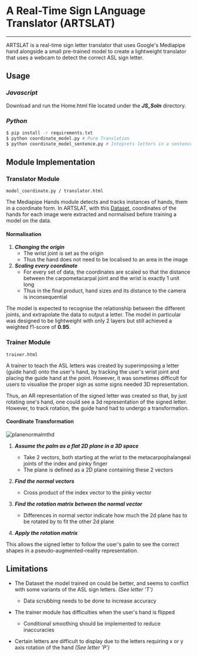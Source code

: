 A Real-Time Sign LAnguage Translator (ARTSLAT)
===
---

ARTSLAT is a real-time sign letter translator that uses Google's Mediapipe hand alongside a small pre-trained model to 
create a lightweight translator that uses a webcam to detect the correct ASL sign letter.

## **Usage**

### _Javascript_

Download and run the Home.html file located under the **_JS_Soln_** directory.

### _Python_
``` bash
$ pip install -r requirements.txt
$ python coordinate_model.py # Pure Translation
$ python coordinate_model_sentence.py # Inteprets letters in a sentence
```


## **Module Implementation**

### **Translator Module**
```model_coordinate.py / translator.html```

The Mediapipe Hands module detects and tracks instances of hands, them in a coordinate form. In ARTSLAT, with this 
[Dataset](https://www.kaggle.com/grassknoted/asl-alphabet), coordinates of the hands for each image were extracted and normalised before training a model on the data.

#### Normalisation
1. **_Changing the origin_**
    * The wrist joint is set as the origin
    * Thus the hand does not need to be localised to an area in the image
2. **_Scaling every coordinate_**
    * For every set of data, the coordinates are scaled so that the distance between the
    carpometacarpal joint and the wrist is exactly 1 unit long
    * Thus in the final product, hand sizes and its distance to the camera is inconsequential
    

The model is expected to recognise the relationship between the different joints, and extrapolate the data to output a letter. The model in particular was designed to be lightweight with only 2 layers but still achieved a weighted f1-score of **0.95**.

### **Trainer Module**
```trainer.html```

A trainer to teach the ASL letters was created by superimposing a letter (guide hand) onto the user's hand, by tracking the user's wrist joint and placing the guide hand at the point. However, it was sometimes difficult for users to visualise the proper sign as some signs needed 3D representation.

Thus, an AR representation of the signed letter was created so that, by just rotating one's hand, one could see a 3d representation of the signed letter. However, to track rotation, the guide hand had to undergo a transformation.

#### Coordinate Transformation
![planenormalmthd](https://i.imgur.com/vKjryCh.gif)
1. **_Assume the palm as a flat 2D plane in a 3D space_**
    * Take 2 vectors, both starting at the wrist to the metacarpophalangeal 
      joints of the index and pinky finger
    * The plane is defined as a 2D plane containing these 2 vectors
    
2. **_Find the normal vectors_**
    * Cross product of the index vector to the pinky vector
   
3. **_Find the rotation matrix between the normal vector_**
    * Differences in normal vector indicate how much the 2d plane has to be rotated by to fit the other 2d plane

4. **_Apply the rotation matrix_**

This allows the signed letter to follow the user's palm to see the correct shapes in a pseudo-augmented-reality representation.


## Limitations

* The Dataset the model trained on could be better, and seems to conflict with some variants
of the ASL sign letters. _(See letter 'T')_
  * Data scrubbing needs to be done to increase accuracy
  
* The trainer module has difficulties when the user's hand is flipped
   * Conditional smoothing should be implemented to reduce inaccuracies

* Certain letters are difficult to display due to the letters requiring x or y axis rotation
of the hand _(See letter 'P')_